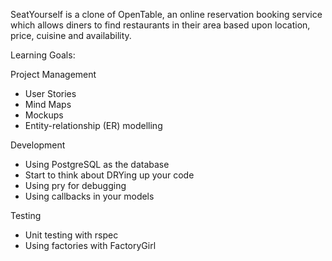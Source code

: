 SeatYourself is a clone of OpenTable, an online reservation booking service which allows diners to find restaurants in their area based upon location, price, cuisine and availability.

Learning Goals:

Project Management

* User Stories
* Mind Maps
* Mockups
* Entity-relationship (ER) modelling

Development

* Using PostgreSQL as the database
* Start to think about DRYing up your code
* Using pry for debugging
* Using callbacks in your models

Testing

* Unit testing with rspec
* Using factories with FactoryGirl
